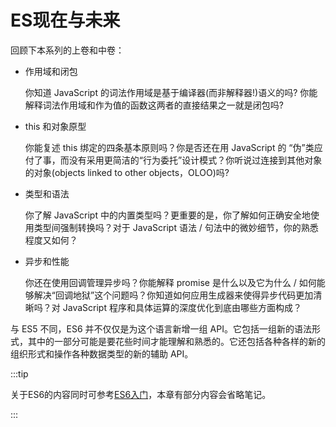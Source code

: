 # ES现在与未来

回顾下本系列的上卷和中卷：

- 作用域和闭包

  你知道 JavaScript 的词法作用域是基于编译器(而非解释器!)语义的吗? 你能解释词法作用域和作为值的函数这两者的直接结果之一就是闭包吗?

- this 和对象原型

  你能复述 this 绑定的四条基本原则吗？你是否还在用 JavaScript 的 “伪”类应付了事，而没有采用更简洁的“行为委托”设计模式？你听说过连接到其他对象的对象(objects linked to other objects，OLOO)吗?

- 类型和语法

  你了解 JavaScript 中的内置类型吗？更重要的是，你了解如何正确安全地使用类型间强制转换吗？对于 JavaScript 语法 / 句法中的微妙细节，你的熟悉程度又如何？

- 异步和性能

  你还在使用回调管理异步吗？你能解释 promise 是什么以及它为什么 / 如何能够解决“回调地狱”这个问题吗？你知道如何应用生成器来使得异步代码更加清晰吗？对 JavaScript 程序和具体运算的深度优化到底由哪些方面构成？

与 ES5 不同，ES6 并不仅仅是为这个语言新增一组 API。它包括一组新的语法形式，其中的一部分可能是要花些时间才能理解和熟悉的。它还包括各种各样的新的组织形式和操作各种数据类型的新的辅助 API。

:::tip

关于ES6的内容同时可参考[ES6入门]()，本章有部分内容会省略笔记。

:::
